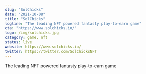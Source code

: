 ```yaml
---
slug: "SolChicks"
date: "2021-10-08"
title: "SolChicks"
logline: "The leading NFT powered fantasty play-to-earn game"
cta: "https://www.solchicks.io/"
logo: /img/solchicks.jpg
category: game, nft
status: live
website: https://www.solchicks.io/
twitter: https://twitter.com/SolChicksNFT
---
```


The leading NFT powered fantasty play-to-earn game
